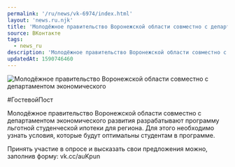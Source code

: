 ```yaml
---
permalink: '/ru/news/vk-6974/index.html'
layout: 'news.ru.njk'
title: 'Молодёжное правительство Воронежской области совместно с департаментом экономического развит'
source: ВКонтакте
tags:
  - news_ru
description: 'Молодёжное правительство Воронежской области совместно с департаментом экономического'
updatedAt: 1590746460
---
```

![Молодёжное правительство Воронежской области совместно с департаментом экономического](https://sun9-18.userapi.com/impg/c858424/v858424158/1f3d4f/DKTdES5rImk.jpg?size=960x640&quality=96&proxy=1&sign=b31665377f8d29be999560f406ae66d8&c_uniq_tag=DD83In9-VP545kGs9p0ji0GX6MT8tC4wMz4zSx5jZNg&type=album)

#ГостевойПост

Молодёжное правительство Воронежской области совместно с департаментом экономического развития разрабатывают программу льготной студенческой ипотеки для региона. Для этого необходимо узнать условия, которые будут оптимальны студентам в программе.

Принять участие в опросе и высказать свои предложения можно, заполнив форму: vk.cc/auKpun

